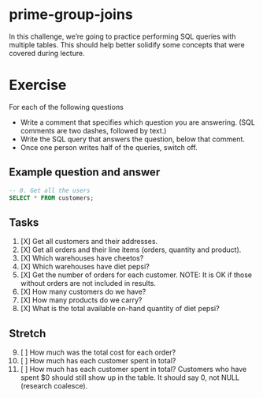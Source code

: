 # prime-group-joins
In this challenge, we’re going to practice performing SQL queries with multiple tables. This should help better solidify some concepts that were covered during lecture.

# Exercise

For each of the following questions

* Write a comment that specifies which question you are answering. (SQL comments are two dashes, followed by text.)
* Write the SQL query that answers the question, below that comment.
* Once one person writes half of the queries, switch off.

## Example question and answer

```SQL
-- 0. Get all the users
SELECT * FROM customers;
```

## Tasks
1. [X] Get all customers and their addresses.
2. [X] Get all orders and their line items (orders, quantity and product).
3. [X] Which warehouses have cheetos?
4. [X] Which warehouses have diet pepsi?
5. [X] Get the number of orders for each customer. NOTE: It is OK if those without orders are not included in results.
6. [X] How many customers do we have?
7. [X] How many products do we carry?
8. [X] What is the total available on-hand quantity of diet pepsi?

## Stretch
9. [ ] How much was the total cost for each order?
10. [ ] How much has each customer spent in total?
11. [ ] How much has each customer spent in total? Customers who have spent $0 should still show up in the table. It should say 0, not NULL (research coalesce).